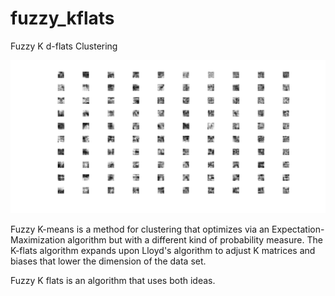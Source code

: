 # fuzzy_kflats
Fuzzy K d-flats Clustering

![image](results.png)

Fuzzy K-means is a method for clustering that optimizes via an Expectation-Maximization algorithm but with a different kind of probability measure.
The K-flats algorithm expands upon Lloyd's algorithm to adjust K matrices and biases that lower the dimension of the data set.

Fuzzy K flats is an algorithm that uses both ideas.
